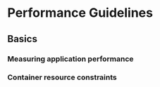 Performance Guidelines
======================

## Basics

### Measuring application performance

### Container resource constraints
